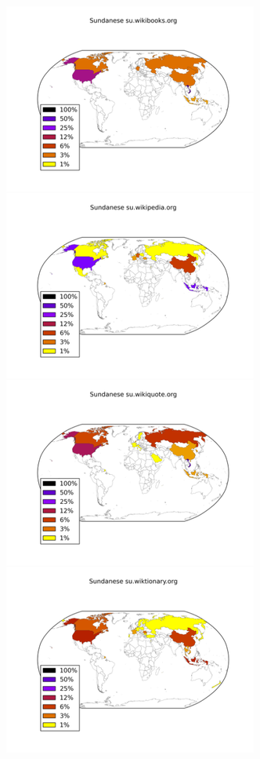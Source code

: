 ![](images/Sundanese-su.wikibooks.org.png)
![](images/Sundanese-su.wikipedia.org.png)
![](images/Sundanese-su.wikiquote.org.png)
![](images/Sundanese-su.wiktionary.org.png)
